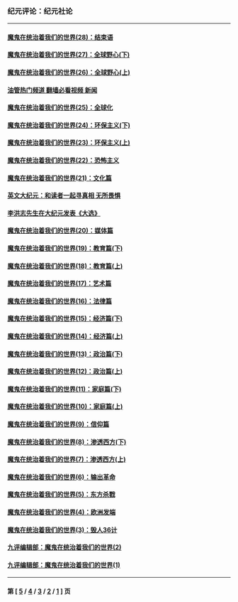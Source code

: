 ### 纪元评论：纪元社论
---
#### [魔鬼在统治着我们的世界(28)：结束语](../../pages/nsc422/n10936246.md?12010330) 
#### [魔鬼在统治着我们的世界(27)：全球野心(下)](../../pages/nsc422/n10928319.md?12010330) 
#### [魔鬼在统治着我们的世界(26)：全球野心(上)](../../pages/nsc422/n10900318.md?12010330) 
#### [油管热门频道 翻墙必看视频 新闻](ok?12010330)
#### [魔鬼在统治着我们的世界(25)：全球化](../../pages/nsc422/n10788205.md?12010330) 
#### [魔鬼在统治着我们的世界(24)：环保主义(下)](../../pages/nsc422/n10695307.md?12010330) 
#### [魔鬼在统治着我们的世界(23)：环保主义(上)](../../pages/nsc422/n10688613.md?12010330) 
#### [魔鬼在统治着我们的世界(22)：恐怖主义](../../pages/nsc422/n10614727.md?12010330) 
#### [魔鬼在统治着我们的世界(21)：文化篇](../../pages/nsc422/n10597706.md?12010330) 
#### [英文大纪元：和读者一起寻真相 无所畏惧](../../pages/nsc422/n12542027.md?12010330) 
#### [李洪志先生在大纪元发表《大选》](../../pages/nsc422/n12534746.md?12010330) 
#### [魔鬼在统治着我们的世界(20)：媒体篇](../../pages/nsc422/n10586579.md?12010330) 
#### [魔鬼在统治着我们的世界(19)：教育篇(下)](../../pages/nsc422/n10564808.md?12010330) 
#### [魔鬼在统治着我们的世界(18)：教育篇(上)](../../pages/nsc422/n10526970.md?12010330) 
#### [魔鬼在统治着我们的世界(17)：艺术篇](../../pages/nsc422/n10499093.md?12010330) 
#### [魔鬼在统治着我们的世界(16)：法律篇](../../pages/nsc422/n10485969.md?12010330) 
#### [魔鬼在统治着我们的世界(15)：经济篇(下)](../../pages/nsc422/n10469975.md?12010330) 
#### [魔鬼在统治着我们的世界(14)：经济篇(上)](../../pages/nsc422/n10457370.md?12010330) 
#### [魔鬼在统治着我们的世界(13)：政治篇(下)](../../pages/nsc422/n10448270.md?12010330) 
#### [魔鬼在统治着我们的世界(12)：政治篇(上)](../../pages/nsc422/n10444576.md?12010330) 
#### [魔鬼在统治着我们的世界(11)：家庭篇(下)](../../pages/nsc422/n10440961.md?12010330) 
#### [魔鬼在统治着我们的世界(10)：家庭篇(上)](../../pages/nsc422/n10435448.md?12010330) 
#### [魔鬼在统治着我们的世界(9)：信仰篇](../../pages/nsc422/n10432159.md?12010330) 
#### [魔鬼在统治着我们的世界(8)：渗透西方(下)](../../pages/nsc422/n10429603.md?12010330) 
#### [魔鬼在统治着我们的世界(7)：渗透西方(上)](../../pages/nsc422/n10426013.md?12010330) 
#### [魔鬼在统治着我们的世界(6)：输出革命](../../pages/nsc422/n10421536.md?12010330) 
#### [魔鬼在统治着我们的世界(5)：东方杀戮](../../pages/nsc422/n10417707.md?12010330) 
#### [魔鬼在统治着我们的世界(4)：欧洲发端](../../pages/nsc422/n10414890.md?12010330) 
#### [魔鬼在统治着我们的世界(3)：毁人36计](../../pages/nsc422/n10411583.md?12010330) 
#### [九评编辑部：魔鬼在统治着我们的世界(2)](../../pages/nsc422/n10410036.md?12010330) 
#### [九评编辑部：魔鬼在统治着我们的世界(1)](../../pages/nsc422/n10406825.md?12010330) 

---
#### 第 [ [5](./5.md?12010330) / [4](./4.md?12010330) / [3](./3.md?12010330) / [2](./2.md?12010330) / [1](./1.md?12010330) ] 页
